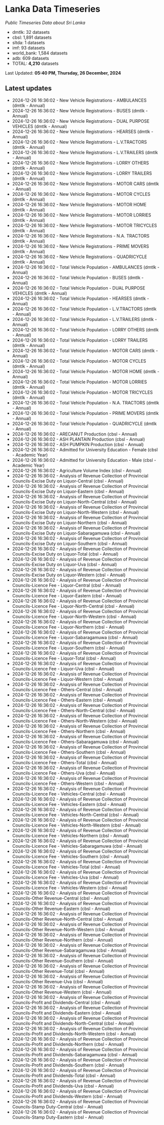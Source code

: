 # Lanka Data Timeseries
*Public Timeseries Data about Sri Lanka*

* dmtlk: 32 datasets
* cbsl: 1,891 datasets
* sltda: 1 datasets
* imf: 93 datasets
* world_bank: 1,584 datasets
* adb: 609 datasets
* TOTAL: **4,210** datasets

Last Updated: **05:40 PM, Thursday, 26 December, 2024**

## Latest updates

* 2024-12-26 16:36:02 - New Vehicle Registrations - AMBULANCES (dmtlk - Annual)
* 2024-12-26 16:36:02 - New Vehicle Registrations - BUSES (dmtlk - Annual)
* 2024-12-26 16:36:02 - New Vehicle Registrations - DUAL PURPOSE VEHICLES (dmtlk - Annual)
* 2024-12-26 16:36:02 - New Vehicle Registrations - HEARSES (dmtlk - Annual)
* 2024-12-26 16:36:02 - New Vehicle Registrations - L.V.TRACTORS (dmtlk - Annual)
* 2024-12-26 16:36:02 - New Vehicle Registrations - L.V.TRAILERS (dmtlk - Annual)
* 2024-12-26 16:36:02 - New Vehicle Registrations - LORRY OTHERS (dmtlk - Annual)
* 2024-12-26 16:36:02 - New Vehicle Registrations - LORRY TRAILERS (dmtlk - Annual)
* 2024-12-26 16:36:02 - New Vehicle Registrations - MOTOR CARS (dmtlk - Annual)
* 2024-12-26 16:36:02 - New Vehicle Registrations - MOTOR CYCLES (dmtlk - Annual)
* 2024-12-26 16:36:02 - New Vehicle Registrations - MOTOR HOME (dmtlk - Annual)
* 2024-12-26 16:36:02 - New Vehicle Registrations - MOTOR LORRIES (dmtlk - Annual)
* 2024-12-26 16:36:02 - New Vehicle Registrations - MOTOR TRICYCLES (dmtlk - Annual)
* 2024-12-26 16:36:02 - New Vehicle Registrations - N.A. TRACTORS (dmtlk - Annual)
* 2024-12-26 16:36:02 - New Vehicle Registrations - PRIME MOVERS (dmtlk - Annual)
* 2024-12-26 16:36:02 - New Vehicle Registrations - QUADRICYCLE (dmtlk - Annual)
* 2024-12-26 16:36:02 - Total Vehicle Population - AMBULANCES (dmtlk - Annual)
* 2024-12-26 16:36:02 - Total Vehicle Population - BUSES (dmtlk - Annual)
* 2024-12-26 16:36:02 - Total Vehicle Population - DUAL PURPOSE VEHICLES (dmtlk - Annual)
* 2024-12-26 16:36:02 - Total Vehicle Population - HEARSES (dmtlk - Annual)
* 2024-12-26 16:36:02 - Total Vehicle Population - L.V.TRACTORS (dmtlk - Annual)
* 2024-12-26 16:36:02 - Total Vehicle Population - L.V.TRAILERS (dmtlk - Annual)
* 2024-12-26 16:36:02 - Total Vehicle Population - LORRY OTHERS (dmtlk - Annual)
* 2024-12-26 16:36:02 - Total Vehicle Population - LORRY TRAILERS (dmtlk - Annual)
* 2024-12-26 16:36:02 - Total Vehicle Population - MOTOR CARS (dmtlk - Annual)
* 2024-12-26 16:36:02 - Total Vehicle Population - MOTOR CYCLES (dmtlk - Annual)
* 2024-12-26 16:36:02 - Total Vehicle Population - MOTOR HOME (dmtlk - Annual)
* 2024-12-26 16:36:02 - Total Vehicle Population - MOTOR LORRIES (dmtlk - Annual)
* 2024-12-26 16:36:02 - Total Vehicle Population - MOTOR TRICYCLES (dmtlk - Annual)
* 2024-12-26 16:36:02 - Total Vehicle Population - N.A. TRACTORS (dmtlk - Annual)
* 2024-12-26 16:36:02 - Total Vehicle Population - PRIME MOVERS (dmtlk - Annual)
* 2024-12-26 16:36:02 - Total Vehicle Population - QUADRICYCLE (dmtlk - Annual)
* 2024-12-26 16:36:02 - ARECANUT Production (cbsl - Annual)
* 2024-12-26 16:36:02 - ASH PLANTAIN Production (cbsl - Annual)
* 2024-12-26 16:36:02 - ASH PUMPKIN Production (cbsl - Annual)
* 2024-12-26 16:36:02 - Admitted for University Education - Female (cbsl - Academic Year)
* 2024-12-26 16:36:02 - Admitted for University Education - Male (cbsl - Academic Year)
* 2024-12-26 16:36:02 - Agriculture Volume Index (cbsl - Annual)
* 2024-12-26 16:36:02 - Analysis of Revenue Collection of Provincial Councils-Excise Duty on Liquor-Central (cbsl - Annual)
* 2024-12-26 16:36:02 - Analysis of Revenue Collection of Provincial Councils-Excise Duty on Liquor-Eastern (cbsl - Annual)
* 2024-12-26 16:36:02 - Analysis of Revenue Collection of Provincial Councils-Excise Duty on Liquor-North-Central (cbsl - Annual)
* 2024-12-26 16:36:02 - Analysis of Revenue Collection of Provincial Councils-Excise Duty on Liquor-North-Western (cbsl - Annual)
* 2024-12-26 16:36:02 - Analysis of Revenue Collection of Provincial Councils-Excise Duty on Liquor-Northern (cbsl - Annual)
* 2024-12-26 16:36:02 - Analysis of Revenue Collection of Provincial Councils-Excise Duty on Liquor-Sabaragamuwa (cbsl - Annual)
* 2024-12-26 16:36:02 - Analysis of Revenue Collection of Provincial Councils-Excise Duty on Liquor-Southern (cbsl - Annual)
* 2024-12-26 16:36:02 - Analysis of Revenue Collection of Provincial Councils-Excise Duty on Liquor-Total (cbsl - Annual)
* 2024-12-26 16:36:02 - Analysis of Revenue Collection of Provincial Councils-Excise Duty on Liquor-Uva (cbsl - Annual)
* 2024-12-26 16:36:02 - Analysis of Revenue Collection of Provincial Councils-Excise Duty on Liquor-Western (cbsl - Annual)
* 2024-12-26 16:36:02 - Analysis of Revenue Collection of Provincial Councils-Licence Fee - Liquor-Central (cbsl - Annual)
* 2024-12-26 16:36:02 - Analysis of Revenue Collection of Provincial Councils-Licence Fee - Liquor-Eastern (cbsl - Annual)
* 2024-12-26 16:36:02 - Analysis of Revenue Collection of Provincial Councils-Licence Fee - Liquor-North-Central (cbsl - Annual)
* 2024-12-26 16:36:02 - Analysis of Revenue Collection of Provincial Councils-Licence Fee - Liquor-North-Western (cbsl - Annual)
* 2024-12-26 16:36:02 - Analysis of Revenue Collection of Provincial Councils-Licence Fee - Liquor-Northern (cbsl - Annual)
* 2024-12-26 16:36:02 - Analysis of Revenue Collection of Provincial Councils-Licence Fee - Liquor-Sabaragamuwa (cbsl - Annual)
* 2024-12-26 16:36:02 - Analysis of Revenue Collection of Provincial Councils-Licence Fee - Liquor-Southern (cbsl - Annual)
* 2024-12-26 16:36:02 - Analysis of Revenue Collection of Provincial Councils-Licence Fee - Liquor-Total (cbsl - Annual)
* 2024-12-26 16:36:02 - Analysis of Revenue Collection of Provincial Councils-Licence Fee - Liquor-Uva (cbsl - Annual)
* 2024-12-26 16:36:02 - Analysis of Revenue Collection of Provincial Councils-Licence Fee - Liquor-Western (cbsl - Annual)
* 2024-12-26 16:36:02 - Analysis of Revenue Collection of Provincial Councils-Licence Fee - Others-Central (cbsl - Annual)
* 2024-12-26 16:36:02 - Analysis of Revenue Collection of Provincial Councils-Licence Fee - Others-Eastern (cbsl - Annual)
* 2024-12-26 16:36:02 - Analysis of Revenue Collection of Provincial Councils-Licence Fee - Others-North-Central (cbsl - Annual)
* 2024-12-26 16:36:02 - Analysis of Revenue Collection of Provincial Councils-Licence Fee - Others-North-Western (cbsl - Annual)
* 2024-12-26 16:36:02 - Analysis of Revenue Collection of Provincial Councils-Licence Fee - Others-Northern (cbsl - Annual)
* 2024-12-26 16:36:02 - Analysis of Revenue Collection of Provincial Councils-Licence Fee - Others-Sabaragamuwa (cbsl - Annual)
* 2024-12-26 16:36:02 - Analysis of Revenue Collection of Provincial Councils-Licence Fee - Others-Southern (cbsl - Annual)
* 2024-12-26 16:36:02 - Analysis of Revenue Collection of Provincial Councils-Licence Fee - Others-Total (cbsl - Annual)
* 2024-12-26 16:36:02 - Analysis of Revenue Collection of Provincial Councils-Licence Fee - Others-Uva (cbsl - Annual)
* 2024-12-26 16:36:02 - Analysis of Revenue Collection of Provincial Councils-Licence Fee - Others-Western (cbsl - Annual)
* 2024-12-26 16:36:02 - Analysis of Revenue Collection of Provincial Councils-Licence Fee - Vehicles-Central (cbsl - Annual)
* 2024-12-26 16:36:02 - Analysis of Revenue Collection of Provincial Councils-Licence Fee - Vehicles-Eastern (cbsl - Annual)
* 2024-12-26 16:36:02 - Analysis of Revenue Collection of Provincial Councils-Licence Fee - Vehicles-North-Central (cbsl - Annual)
* 2024-12-26 16:36:02 - Analysis of Revenue Collection of Provincial Councils-Licence Fee - Vehicles-North-Western (cbsl - Annual)
* 2024-12-26 16:36:02 - Analysis of Revenue Collection of Provincial Councils-Licence Fee - Vehicles-Northern (cbsl - Annual)
* 2024-12-26 16:36:02 - Analysis of Revenue Collection of Provincial Councils-Licence Fee - Vehicles-Sabaragamuwa (cbsl - Annual)
* 2024-12-26 16:36:02 - Analysis of Revenue Collection of Provincial Councils-Licence Fee - Vehicles-Southern (cbsl - Annual)
* 2024-12-26 16:36:02 - Analysis of Revenue Collection of Provincial Councils-Licence Fee - Vehicles-Total (cbsl - Annual)
* 2024-12-26 16:36:02 - Analysis of Revenue Collection of Provincial Councils-Licence Fee - Vehicles-Uva (cbsl - Annual)
* 2024-12-26 16:36:02 - Analysis of Revenue Collection of Provincial Councils-Licence Fee - Vehicles-Western (cbsl - Annual)
* 2024-12-26 16:36:02 - Analysis of Revenue Collection of Provincial Councils-Other Revenue-Central (cbsl - Annual)
* 2024-12-26 16:36:02 - Analysis of Revenue Collection of Provincial Councils-Other Revenue-Eastern (cbsl - Annual)
* 2024-12-26 16:36:02 - Analysis of Revenue Collection of Provincial Councils-Other Revenue-North-Central (cbsl - Annual)
* 2024-12-26 16:36:02 - Analysis of Revenue Collection of Provincial Councils-Other Revenue-North-Western (cbsl - Annual)
* 2024-12-26 16:36:02 - Analysis of Revenue Collection of Provincial Councils-Other Revenue-Northern (cbsl - Annual)
* 2024-12-26 16:36:02 - Analysis of Revenue Collection of Provincial Councils-Other Revenue-Sabaragamuwa (cbsl - Annual)
* 2024-12-26 16:36:02 - Analysis of Revenue Collection of Provincial Councils-Other Revenue-Southern (cbsl - Annual)
* 2024-12-26 16:36:02 - Analysis of Revenue Collection of Provincial Councils-Other Revenue-Total (cbsl - Annual)
* 2024-12-26 16:36:02 - Analysis of Revenue Collection of Provincial Councils-Other Revenue-Uva (cbsl - Annual)
* 2024-12-26 16:36:02 - Analysis of Revenue Collection of Provincial Councils-Other Revenue-Western (cbsl - Annual)
* 2024-12-26 16:36:02 - Analysis of Revenue Collection of Provincial Councils-Profit and Dividends-Central (cbsl - Annual)
* 2024-12-26 16:36:02 - Analysis of Revenue Collection of Provincial Councils-Profit and Dividends-Eastern (cbsl - Annual)
* 2024-12-26 16:36:02 - Analysis of Revenue Collection of Provincial Councils-Profit and Dividends-North-Central (cbsl - Annual)
* 2024-12-26 16:36:02 - Analysis of Revenue Collection of Provincial Councils-Profit and Dividends-North-Western (cbsl - Annual)
* 2024-12-26 16:36:02 - Analysis of Revenue Collection of Provincial Councils-Profit and Dividends-Northern (cbsl - Annual)
* 2024-12-26 16:36:02 - Analysis of Revenue Collection of Provincial Councils-Profit and Dividends-Sabaragamuwa (cbsl - Annual)
* 2024-12-26 16:36:02 - Analysis of Revenue Collection of Provincial Councils-Profit and Dividends-Southern (cbsl - Annual)
* 2024-12-26 16:36:02 - Analysis of Revenue Collection of Provincial Councils-Profit and Dividends-Total (cbsl - Annual)
* 2024-12-26 16:36:02 - Analysis of Revenue Collection of Provincial Councils-Profit and Dividends-Uva (cbsl - Annual)
* 2024-12-26 16:36:02 - Analysis of Revenue Collection of Provincial Councils-Profit and Dividends-Western (cbsl - Annual)
* 2024-12-26 16:36:02 - Analysis of Revenue Collection of Provincial Councils-Stamp Duty-Central (cbsl - Annual)
* 2024-12-26 16:36:02 - Analysis of Revenue Collection of Provincial Councils-Stamp Duty-Eastern (cbsl - Annual)